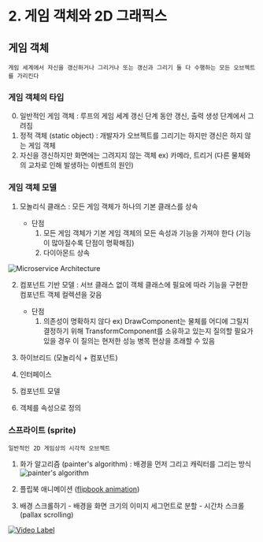 # 2. 게임 객체와 2D 그래픽스

## 게임 객체

    게임 세계에서 자신을 갱신하거나 그리거나 또는 갱신과 그리기 둘 다 수행하는 모든 오브젝트를 가리킨다
    
### 게임 객체의 타입

  0. 일반적인 게임 객체
    : 루프의 게임 세계 갱신 단계 동안 갱신, 출력 생성 단계에서 그려짐
  1. 정적 객체 (static object)
    : 개발자가 오브젝트를 그리기는 하지만 갱신은 하지 않는 게임 객체
  2. 자신을 갱신하지만 화면에는 그려지지 않는 객체
    ex) 카메라, 트리거 (다른 물체와의 교차로 인해 발생하는 이벤트의 원인)
    
### 게임 객체 모델 

  1. 모놀리식 클래스 
    : 모든 게임 객체가 하나의 기본 클래스를 상속
    
      - 단점 
        1. 모든 게임 객체가 기본 게임 객체의 모든 속성과 기능을 가져야 한다 (기능이 많아질수록 단점이 명확해짐)
        2. 다이아몬드 상속 
    
![Microservice Architecture](https://microservices.io/i/PatternsRelatedToMicroservices.jpg)

  2. 컴포넌트 기반 모델
    : 서브 클래스 없이 객체 클래스에 필요에 따라 기능을 구현한 컴포넌트 객체 컬렉션을 갖음
    
      - 단점 
        1. 의존성이 명확하지 않다
          ex) DrawComponent는 물체를 어디에 그릴지 결정하기 위해 TransformComponent를 소유하고 있는지 질의할 필요가 있을 경우
          이 질의는 현저한 성능 병목 현상을 초래할 수 있음
          
  3. 하이브리드 (모놀리식 + 컴포넌트)
  4. 인터페이스
  5. 컴포넌트 모델
  6. 객체를 속성으로 정의
  
### 스프라이트 (sprite)
    일반적인 2D 게임상의 시각적 오브젝트

  1. 화가 알고리즘 (painter's algorithm)
    : 배경을 먼저 그리고 캐릭터를 그리는 방식
    ![painter's algorithm](https://upload.wikimedia.org/wikipedia/commons/thumb/1/10/Painter%27s_algorithm.svg/600px-Painter%27s_algorithm.svg.png)
    
  2. 플립북 애니메이션 ([flipbook animation](https://i1.wp.com/usanewsdt.com/wp-content/uploads/2019/01/l4zlsjti5wumefgtfms8.gif))
  
  3. 배경 스크롤하기
    - 배경을 화면 크기의 이미지 세그먼트로 분할
    - 시간차 스크롤 (pallax scrolling)
    
  [![Video Label](http://img.youtube.com/vi/uTIzW5fZn_4/0.jpg)](https://youtu.be/uTIzW5fZn_4?t=42s)
    
